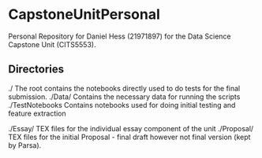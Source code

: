 # CapstoneUnitPersonal
Personal Repository for Daniel Hess (21971897) for the Data Science Capstone Unit (CITS5553).

## Directories
./ The root contains the notebooks directly used to do tests for the final submission.
./Data/ Contains the necessary data for running the scripts
./TestNotebooks Contains notebooks used for doing initial testing and feature extraction

./Essay/ TEX files for the individual essay component of the unit
./Proposal/ TEX files for the initial Proposal - final draft however not final version (kept by Parsa).

